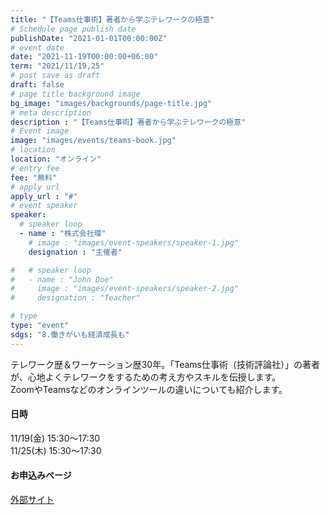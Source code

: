 ```yaml
---
title: "【Teams仕事術】著者から学ぶテレワークの極意"
# Schedule page publish date
publishDate: "2021-01-01T00:00:00Z"
# event date
date: "2021-11-19T00:00:00+06:00"
term: "2021/11/19,25"
# post save as draft
draft: false
# page title background image
bg_image: "images/backgrounds/page-title.jpg"
# meta description
description : "【Teams仕事術】著者から学ぶテレワークの極意"
# Event image
image: "images/events/teams-book.jpg"
# location
location: "オンライン"
# entry fee
fee: "無料"
# apply url
apply_url : "#"
# event speaker
speaker:
  # speaker loop
  - name : "株式会社環"
    # image : "images/event-speakers/speaker-1.jpg"
    designation : "主催者"

#   # speaker loop
#   - name : "John Doe"
#     image : "images/event-speakers/speaker-2.jpg"
#     designation : "Teacher"

# type
type: "event"
sdgs: "8.働きがいも経済成長も"
---
```


テレワーク歴＆ワーケーション歴30年。「Teams仕事術（技術評論社）」の著者が、心地よくテレワークをするための考え方やスキルを伝授します。  
ZoomやTeamsなどのオンラインツールの違いについても紹介します。  
  
#### 日時
11/19(金) 15:30～17:30  
11/25(木) 15:30～17:30  
  
#### お申込みページ
<a href="https://5d5fdfa9c1cda18d020f9bc261.doorkeeper.jp/events/upcoming" target="_blank">外部サイト</a>
